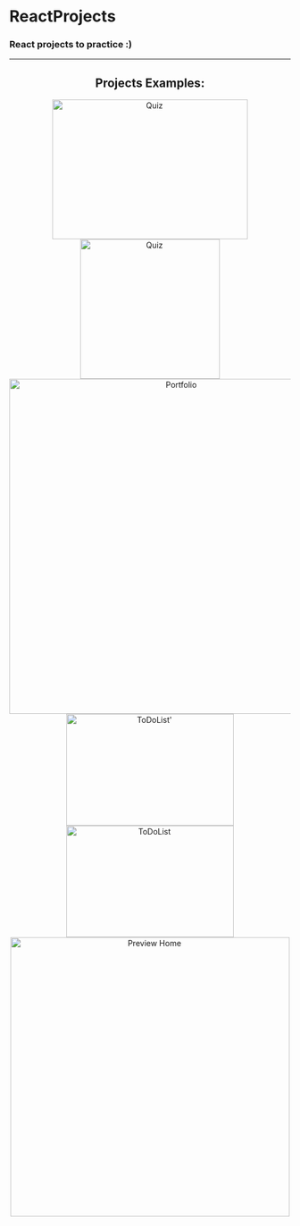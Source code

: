 <h1>ReactProjects</h1>
<h3>React projects to practice :)</h3>
<hr>
<div align='center'>
    <h2>Projects Examples:</h2>
    <img width='350' height='250' src="https://github.com/carlos09v/quiz-react/blob/main/app_quiz-react/src/img/CategorysPreview.jpg?raw=true" alt="Quiz">
    <img width='250' height='250' src="https://github.com/carlos09v/quiz-react/blob/main/app_quiz-react/src/img/QuestionsPreview.jpg?raw=true" alt="Quiz">
    <img width='600' src="https://github.com/carlos09v/react-sass/blob/main/app_react-sass/src/preview.jpg?raw=true" alt="Portfolio">
    <img width='300' height='200' src="https://github.com/carlos09v/toDoList-react/blob/main/toDo_Matheus/toDo/src/assets/preview.jpg?raw=true" alt="ToDoList'">
    <img width='300' height='200' src="https://github.com/carlos09v/toDoList-react/blob/main/toDo_Felipe/src/assets/preview.jpg?raw=true" alt="ToDoList">
    <img width='500' src="https://github.com/carlos09v/react-axios/blob/main/app_react-axios/src/assets/preview.jpg?raw=true" alt="Preview Home">
</div>
